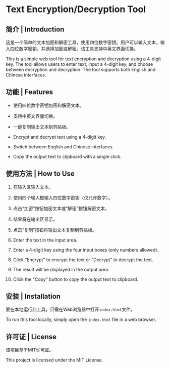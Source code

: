 # Text Encryption/Decryption Tool

## 简介 | Introduction

这是一个简单的文本加密和解密工具，使用四位数字密钥。用户可以输入文本，输入四位数字密钥，并选择加密或解密。该工具支持中英文界面切换。

This is a simple web tool for text encryption and decryption using a 4-digit key. The tool allows users to enter text, input a 4-digit key, and choose between encryption and decryption. The tool supports both English and Chinese interfaces.

## 功能 | Features

- 使用四位数字密钥加密和解密文本。
- 支持中英文界面切换。
- 一键复制输出文本到剪贴板。

- Encrypt and decrypt text using a 4-digit key.
- Switch between English and Chinese interfaces.
- Copy the output text to clipboard with a single click.

## 使用方法 | How to Use

1. 在输入区输入文本。
2. 使用四个输入框输入四位数字密钥（仅允许数字）。
3. 点击“加密”按钮加密文本或“解密”按钮解密文本。
4. 结果将在输出区显示。
5. 点击“复制”按钮将输出文本复制到剪贴板。

1. Enter the text in the input area.
2. Enter a 4-digit key using the four input boxes (only numbers allowed).
3. Click "Encrypt" to encrypt the text or "Decrypt" to decrypt the text.
4. The result will be displayed in the output area.
5. Click the "Copy" button to copy the output text to clipboard.

## 安装 | Installation

要在本地运行此工具，只需在Web浏览器中打开`index.html`文件。

To run this tool locally, simply open the `index.html` file in a web browser.

## 许可证 | License

该项目基于MIT许可证。

This project is licensed under the MIT License.